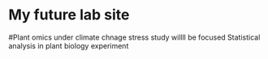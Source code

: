 # My future lab site

#Plant omics under climate chnage stress study willll be focused
Statistical analysis in plant biology experiment
